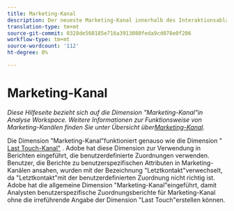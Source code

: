 ```yaml
---
title: Marketing-Kanal
description: Der neueste Marketing-Kanal innerhalb des Interaktionsablaufs des Besuchers.
translation-type: tm+mt
source-git-commit: 0328de560185e716a3913080feda9cd078e0f206
workflow-type: tm+mt
source-wordcount: '112'
ht-degree: 0%

---
```



# Marketing-Kanal

*Diese Hilfeseite bezieht sich auf die Dimension &quot;Marketing-Kanal&quot;in Analyse Workspace. Weitere Informationen zur Funktionsweise von Marketing-Kanälen finden Sie unter Übersicht über[Marketing-Kanal](../c-marketing-channels/c-getting-started-mchannel.md).*

Die Dimension &quot;Marketing-Kanal&quot;funktioniert genauso wie die Dimension &quot; [Last Touch-Kanal&quot;](last-touch-channel.md) . Adobe hat diese Dimension zur Verwendung in Berichten eingeführt, die benutzerdefinierte Zuordnungen verwenden. Benutzer, die Berichte zu benutzerspezifischen Attributen in Marketing-Kanälen ansahen, wurden mit der Bezeichnung &quot;Letztkontakt&quot;verwechselt, da &quot;Letztkontakt&quot;mit der benutzerdefinierten Zuordnung nicht richtig ist. Adobe hat die allgemeine Dimension &quot;Marketing-Kanal&quot;eingeführt, damit Analysten benutzerspezifische Zuordnungsberichte für Marketing-Kanal ohne die irreführende Angabe der Dimension &quot;Last Touch&quot;erstellen können.
